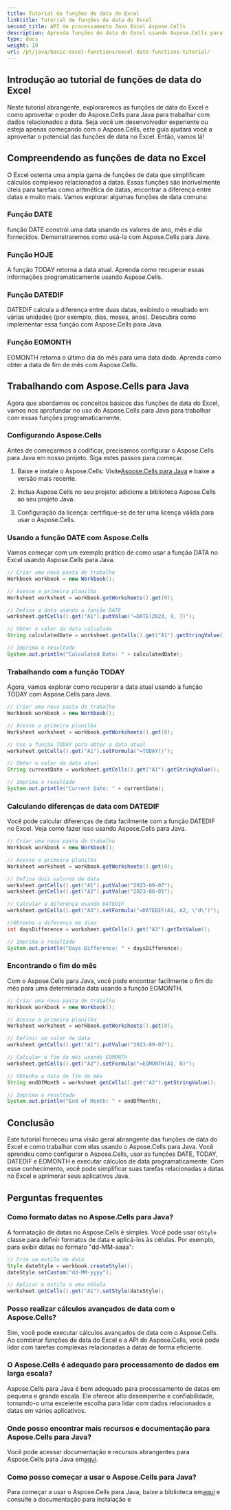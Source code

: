 ```yaml
---
title: Tutorial de funções de data do Excel
linktitle: Tutorial de funções de data do Excel
second_title: API de processamento Java Excel Aspose.Cells
description: Aprenda funções de data do Excel usando Aspose.Cells para Java. Explore tutoriais passo a passo com código-fonte.
type: docs
weight: 19
url: /pt/java/basic-excel-functions/excel-date-functions-tutorial/
---
```


## Introdução ao tutorial de funções de data do Excel

Neste tutorial abrangente, exploraremos as funções de data do Excel e como aproveitar o poder do Aspose.Cells para Java para trabalhar com dados relacionados a data. Seja você um desenvolvedor experiente ou esteja apenas começando com o Aspose.Cells, este guia ajudará você a aproveitar o potencial das funções de data no Excel. Então, vamos lá!

## Compreendendo as funções de data no Excel

O Excel ostenta uma ampla gama de funções de data que simplificam cálculos complexos relacionados a datas. Essas funções são incrivelmente úteis para tarefas como aritmética de datas, encontrar a diferença entre datas e muito mais. Vamos explorar algumas funções de data comuns:

### Função DATE

função DATE constrói uma data usando os valores de ano, mês e dia fornecidos. Demonstraremos como usá-la com Aspose.Cells para Java.

### Função HOJE

A função TODAY retorna a data atual. Aprenda como recuperar essas informações programaticamente usando Aspose.Cells.

### Função DATEDIF

DATEDIF calcula a diferença entre duas datas, exibindo o resultado em várias unidades (por exemplo, dias, meses, anos). Descubra como implementar essa função com Aspose.Cells para Java.

### Função EOMONTH

EOMONTH retorna o último dia do mês para uma data dada. Aprenda como obter a data de fim de mês com Aspose.Cells.

## Trabalhando com Aspose.Cells para Java

Agora que abordamos os conceitos básicos das funções de data do Excel, vamos nos aprofundar no uso do Aspose.Cells para Java para trabalhar com essas funções programaticamente.

### Configurando Aspose.Cells

Antes de começarmos a codificar, precisamos configurar o Aspose.Cells para Java em nosso projeto. Siga estes passos para começar.

1. Baixe e instale o Aspose.Cells: Visite[Aspose.Cells para Java](https://releases.aspose.com/cells/java/) e baixe a versão mais recente.

2. Inclua Aspose.Cells no seu projeto: adicione a biblioteca Aspose.Cells ao seu projeto Java.

3. Configuração da licença: certifique-se de ter uma licença válida para usar o Aspose.Cells.

### Usando a função DATE com Aspose.Cells

Vamos começar com um exemplo prático de como usar a função DATA no Excel usando Aspose.Cells para Java.

```java
// Criar uma nova pasta de trabalho
Workbook workbook = new Workbook();

// Acesse a primeira planilha
Worksheet worksheet = workbook.getWorksheets().get(0);

// Defina a data usando a função DATE
worksheet.getCells().get("A1").putValue("=DATE(2023, 9, 7)");

// Obter o valor da data calculada
String calculatedDate = worksheet.getCells().get("A1").getStringValue();

// Imprima o resultado
System.out.println("Calculated Date: " + calculatedDate);
```

### Trabalhando com a função TODAY

Agora, vamos explorar como recuperar a data atual usando a função TODAY com Aspose.Cells para Java.

```java
// Criar uma nova pasta de trabalho
Workbook workbook = new Workbook();

// Acesse a primeira planilha
Worksheet worksheet = workbook.getWorksheets().get(0);

// Use a função TODAY para obter a data atual
worksheet.getCells().get("A1").setFormula("=TODAY()");

// Obter o valor da data atual
String currentDate = worksheet.getCells().get("A1").getStringValue();

// Imprima o resultado
System.out.println("Current Date: " + currentDate);
```

### Calculando diferenças de data com DATEDIF

Você pode calcular diferenças de data facilmente com a função DATEDIF no Excel. Veja como fazer isso usando Aspose.Cells para Java.

```java
// Criar uma nova pasta de trabalho
Workbook workbook = new Workbook();

// Acesse a primeira planilha
Worksheet worksheet = workbook.getWorksheets().get(0);

// Defina dois valores de data
worksheet.getCells().get("A1").putValue("2023-09-07");
worksheet.getCells().get("A2").putValue("2023-08-01");

// Calcular a diferença usando DATEDIF
worksheet.getCells().get("A3").setFormula("=DATEDIF(A1, A2, \"d\")");

//Obtenha a diferença em dias
int daysDifference = worksheet.getCells().get("A3").getIntValue();

// Imprima o resultado
System.out.println("Days Difference: " + daysDifference);
```

### Encontrando o fim do mês

Com o Aspose.Cells para Java, você pode encontrar facilmente o fim do mês para uma determinada data usando a função EOMONTH.

```java
// Criar uma nova pasta de trabalho
Workbook workbook = new Workbook();

// Acesse a primeira planilha
Worksheet worksheet = workbook.getWorksheets().get(0);

// Definir um valor de data
worksheet.getCells().get("A1").putValue("2023-09-07");

// Calcular o fim do mês usando EOMONTH
worksheet.getCells().get("A2").setFormula("=EOMONTH(A1, 0)");

// Obtenha a data do fim do mês
String endOfMonth = worksheet.getCells().get("A2").getStringValue();

// Imprima o resultado
System.out.println("End of Month: " + endOfMonth);
```

## Conclusão

Este tutorial forneceu uma visão geral abrangente das funções de data do Excel e como trabalhar com elas usando o Aspose.Cells para Java. Você aprendeu como configurar o Aspose.Cells, usar as funções DATE, TODAY, DATEDIF e EOMONTH e executar cálculos de data programaticamente. Com esse conhecimento, você pode simplificar suas tarefas relacionadas a datas no Excel e aprimorar seus aplicativos Java.

## Perguntas frequentes

### Como formato datas no Aspose.Cells para Java?

 A formatação de datas no Aspose.Cells é simples. Você pode usar o`Style` classe para definir formatos de data e aplicá-los às células. Por exemplo, para exibir datas no formato "dd-MM-aaaa":

```java
// Crie um estilo de data
Style dateStyle = workbook.createStyle();
dateStyle.setCustom("dd-MM-yyyy");

// Aplicar o estilo a uma célula
worksheet.getCells().get("A1").setStyle(dateStyle);
```

### Posso realizar cálculos avançados de data com o Aspose.Cells?

Sim, você pode executar cálculos avançados de data com o Aspose.Cells. Ao combinar funções de data do Excel e a API do Aspose.Cells, você pode lidar com tarefas complexas relacionadas a datas de forma eficiente.

### O Aspose.Cells é adequado para processamento de dados em larga escala?

Aspose.Cells para Java é bem adequado para processamento de datas em pequena e grande escala. Ele oferece alto desempenho e confiabilidade, tornando-o uma excelente escolha para lidar com dados relacionados a datas em vários aplicativos.

### Onde posso encontrar mais recursos e documentação para Aspose.Cells para Java?

 Você pode acessar documentação e recursos abrangentes para Aspose.Cells para Java em[aqui](https://reference.aspose.com/cells/java/).

### Como posso começar a usar o Aspose.Cells para Java?

 Para começar a usar o Aspose.Cells para Java, baixe a biblioteca em[aqui](https://releases.aspose.com/cells/java/) e consulte a documentação para instalação e